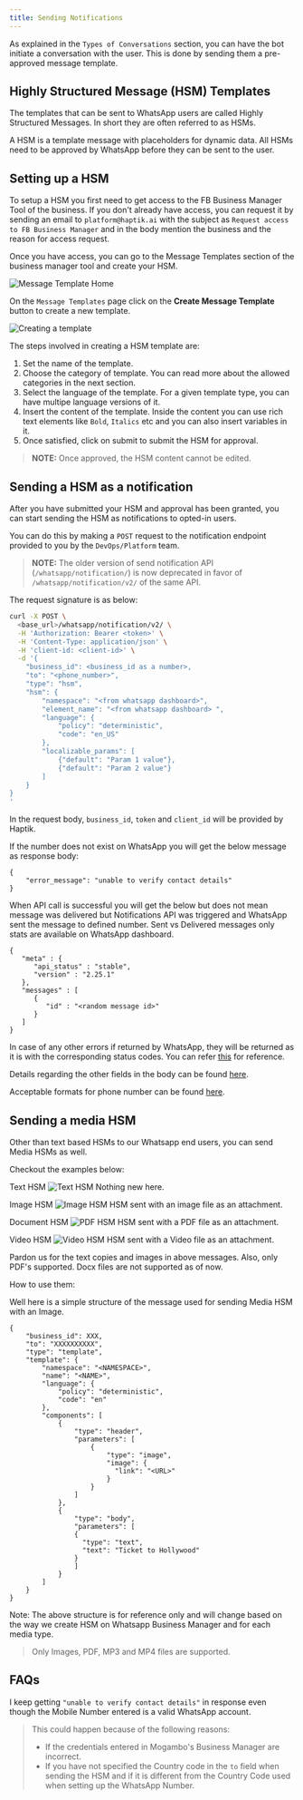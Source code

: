 ```yaml
---
title: Sending Notifications
---
```


As explained in the `Types of Conversations` section, you can have the bot initiate a conversation with the user. This is done by sending them a pre-approved message template.


## Highly Structured Message (HSM) Templates
The templates that can be sent to WhatsApp users are called Highly Structured Messages. In short they are often referred to as HSMs.

A HSM is a template message with placeholders for dynamic data. All HSMs need to be approved by WhatsApp before they can be sent to the user.

## Setting up a HSM
To setup a HSM you first need to get access to the FB Business Manager Tool of the business. If you don't already have access, you can request it by sending an email to `platform@haptik.ai` with the subject as `Request access to FB Business Manager` and in the body mention the business and the reason for access request.

Once you have access, you can go to the Message Templates section of the business manager tool and create your HSM.

![Message Template Home](assets/message_templates_home.png)

On the `Message Templates` page click on the **Create Message Template** button to create a new template.

![Creating a template](assets/create_message_template.gif)

The steps involved in creating a HSM template are:

1) Set the name of the template.
2) Choose the category of template. You can read more about the allowed categories in the next section.
3) Select the language of the template. For a given template type, you can have multipe language versions of it.
4) Insert the content of the template. Inside the content you can use rich text elements like `Bold`, `Italics` etc and you can also insert variables in it.
5) Once satisfied, click on submit to submit the HSM for approval.

> **NOTE:** Once approved, the HSM content cannot be edited.

## Sending a HSM as a notification
After you have submitted your HSM and approval has been granted, you can start sending the HSM as notifications to opted-in users.

You can do this by making a `POST` request to the notification endpoint provided to you by the `DevOps/Platform` team.

> **NOTE:** The  older version of send notification API (`/whatsapp/notification/`) is now deprecated in favor of `/whatsapp/notification/v2/` of the same API.


The request signature is as below:

```bash
curl -X POST \
  <base_url>/whatsapp/notification/v2/ \
  -H 'Authorization: Bearer <token>' \
  -H 'Content-Type: application/json' \
  -H 'client-id: <client-id>' \
  -d '{
    "business_id": <business_id as a number>,
    "to": "<phone_number>",
    "type": "hsm",
    "hsm": {
        "namespace": "<from whatsapp dashboard>",
        "element_name": "<from whatsapp dashboard> ",
        "language": {
            "policy": "deterministic",
            "code": "en_US"
        },
        "localizable_params": [
            {"default": "Param 1 value"},
            {"default": "Param 2 value"}
        ]
    }
}
'
```

In the request body, `business_id`, `token` and `client_id` will be provided by Haptik.

If the number does not exist on WhatsApp you will get the below message as response body:
```
{
    "error_message": "unable to verify contact details"
}
```

When API call is successful you will get the below but does not mean message was delivered but Notifications API was triggered and WhatsApp sent the message to defined number. Sent vs Delivered messages only stats are available on WhatsApp dashboard.
```
{
   "meta" : {
      "api_status" : "stable",
      "version" : "2.25.1"
   },
   "messages" : [
      {
         "id" : "<random message id>"
      }
   ]
}
```

In case of any other errors if returned by WhatsApp, they will be returned as it is with the corresponding status codes. You can refer [this](https://developers.facebook.com/docs/whatsapp/api/messages/message-templates/#response) for reference.

Details regarding the other fields in the body can be found [here](https://developers.facebook.com/docs/whatsapp/message-templates/sending/).

Acceptable formats for phone number can be found [here](https://developers.facebook.com/docs/whatsapp/api/contacts#phone).

## Sending a media HSM

Other than text based HSMs to our Whatsapp end users, you can send Media HSMs as well. 

Checkout the examples below:

Text HSM
![Text HSM](assets/1text-hsm.png)
Nothing new here.

Image HSM
![Image HSM](assets/2image-hsm.png)
HSM sent with an image file as an attachment.

Document HSM
![PDF HSM](assets/3pdf-hsm.png)
HSM sent with a PDF file as an attachment.

Video HSM
![Video HSM](assets/4video-hsm.png)
HSM sent with a Video file as an attachment.

Pardon us for the text copies and images in above messages. Also, only PDF's supported. Docx files are not supported as of now.

How to use them:

Well here is a simple structure of the message used for sending Media HSM with an Image.

```
{
    "business_id": XXX,
    "to": "XXXXXXXXXX",
    "type": "template",
    "template": {
        "namespace": "<NAMESPACE>",
        "name": "<NAME>",
        "language": {
            "policy": "deterministic",
            "code": "en"
        },
        "components": [
            {
                "type": "header",
                "parameters": [
                    {
                        "type": "image",
                        "image": {
                          "link": "<URL>"
                        }
                    }
                ]
            },
            {
                "type": "body",
                "parameters": [
                {
                  "type": "text",
                  "text": "Ticket to Hollywood"
                }
                ]
            }
        ]
    }
}
```

Note: The above structure is for reference only and will change based on the way we create HSM on Whatsapp Business Manager and for each media type.

> Only Images, PDF, MP3 and MP4 files are supported.

## FAQs

I keep getting `"unable to verify contact details"` in response even though the Mobile Number entered is a valid WhatsApp account.
> This could happen because of the following reasons:
> - If the credentials entered in Mogambo's Business Manager are incorrect.
> - If you have not specified the Country code in the `to` field when sending the HSM and if it is different from the Country Code used when setting up the WhatsApp Number.
